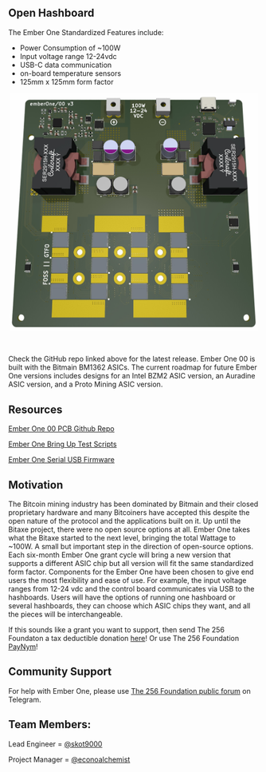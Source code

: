## Open Hashboard
The Ember One Standardized Features include:

* Power Consumption of ~100W
* Input voltage range 12-24vdc
* USB-C data communication
* on-board temperature sensors
* 125mm x 125mm form factor

<p align="center">
<img width="500" src="assets/EmberOne00v3.jpg">
</p>

<br>

Check the GitHub repo linked above for the latest release. Ember One 00 is built with the Bitmain BM1362 ASICs. The current roadmap for future Ember One versions includes designs for an Intel BZM2 ASIC version, an Auradine ASIC version, and a Proto Mining ASIC version.

## Resources
[Ember One 00 PCB Github Repo](https://github.com/256-Foundation/emberone00-pcb/tree/master)

[Ember One Bring Up Test Scripts](https://github.com/256-Foundation/emberone-test-scripts)

[Ember One Serial USB Firmware](https://github.com/256-Foundation/emberone-usbserial-fw)


## Motivation
The Bitcoin mining industry has been dominated by Bitmain and their closed proprietary hardware and many Bitcoiners have accepted this despite the open nature of the protocol and the applications built on it. Up until the Bitaxe project, there were no open source options at all. Ember One takes what the Bitaxe started to the next level, bringing the total Wattage to ~100W. A small but important step in the direction of open-source options. Each six-month Ember One grant cycle will bring a new version that supports a different ASIC chip but all version will fit the same standardized form factor. Components for the Ember One have been chosen to give end users the most flexibility and ease of use. For example, the input voltage ranges from 12-24 vdc and the control board communicates via USB to the hashboards. Users will have the options of running one hashboard or several hashboards, they can choose which ASIC chips they want, and all the pieces will be interchangeable.

If this sounds like a grant you want to support, then send The 256 Foundaton a tax deductible donation [here](https://pay.zaprite.com/pl_ZRWeSGjRWG)! Or use The 256 Foundation [PayNym](https://paynym.rs/+appetizingadministration90)!

## Community Support
For help with Ember One, please use [The 256 Foundation public forum](https://t.me/the256foundation) on Telegram.

## Team Members:
Lead Engineer = [@skot9000](https://x.com/skot9000)

Project Manager = [@econoalchemist](https://x.com/econoalchemist)
